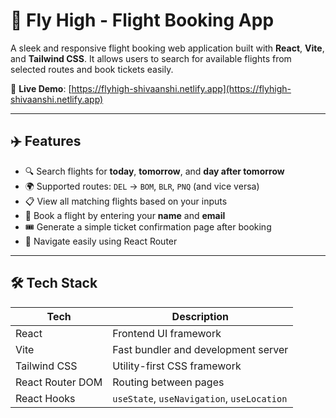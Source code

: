 # 🛫 Fly High - Flight Booking App

A sleek and responsive flight booking web application built with **React**, **Vite**, and **Tailwind CSS**. It allows users to search for available flights from selected routes and book tickets easily.

🔗 **Live Demo**: [https://flyhigh-shivaanshi.netlify.app](https://flyhigh-shivaanshi.netlify.app)

---

## ✈️ Features

- 🔍 Search flights for **today**, **tomorrow**, and **day after tomorrow**
- 🌍 Supported routes: `DEL` → `BOM`, `BLR`, `PNQ` (and vice versa)
- 📋 View all matching flights based on your inputs
- 🧾 Book a flight by entering your **name** and **email**
- 🎟️ Generate a simple ticket confirmation page after booking
- 🔄 Navigate easily using React Router

---

## 🛠️ Tech Stack

| Tech               | Description                                |
|--------------------|--------------------------------------------|
| React              | Frontend UI framework                      |
| Vite               | Fast bundler and development server        |
| Tailwind CSS       | Utility-first CSS framework                |
| React Router DOM   | Routing between pages                      |
| React Hooks        | `useState`, `useNavigation`, `useLocation` |
